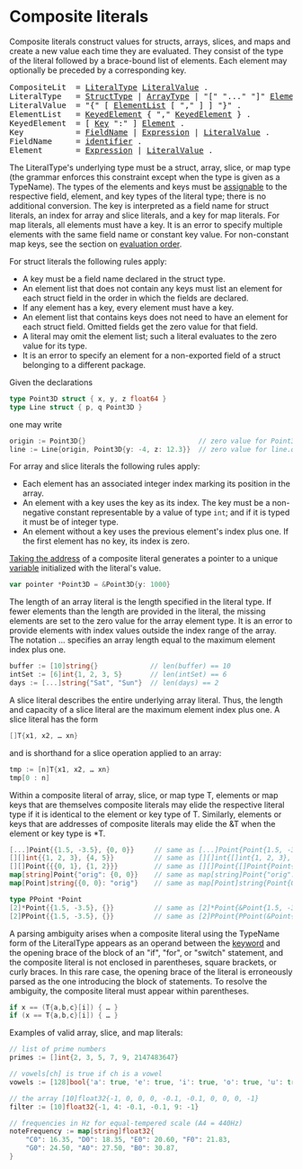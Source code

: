 # Composite literals

Composite literals construct values for structs, arrays, slices, and maps and create a new value each time they are evaluated. They consist of the type of the literal followed by a brace-bound list of elements. Each element may optionally be preceded by a corresponding key.

<pre>
<a id="CompositeLit">CompositeLit</a>  = <a href="#LiteralType">LiteralType</a> <a href="#LiteralValue">LiteralValue</a> .
<a id="LiteralType">LiteralType</a>   = <a href="/Types/struct_types.html#StructType">StructType</a> | <a href="/Types/array_types.html#ArrayType">ArrayType</a> | "[" "..." "]" <a href="/Types/array_types.html#ElementType">ElementType</a> | <a href="/Types/slice_types.html#SliceType">SliceType</a> | <a href="/Types/map_types.html#MapType">MapType</a> | <a href="/Types/#TypeName">TypeName</a> .
<a id="LiteralValue">LiteralValue</a>  = "{" [ <a href="#ElementList">ElementList</a> [ "," ] ] "}" .
<a id="ElementList">ElementList</a>   = <a href="#KeyedElement">KeyedElement</a> { "," <a href="#KeyedElement">KeyedElement</a> } .
<a id="KeyedElement">KeyedElement</a>  = [ <a href="#Key">Key</a> ":" ] <a href="#Element">Element</a> .
<a id="Key">Key</a>           = <a href="#FieldName">FieldName</a> | <a href="/Expressions/operators.html#Expression">Expression</a> | <a href="#LiteralValue">LiteralValue</a> .
<a id="FieldName">FieldName</a>     = <a href="/Lexical%20elements/identifiers.html#identifier">identifier</a> .
<a id="Element">Element</a>       = <a href="/Expressions/operators.html#Expression">Expression</a> | <a href="#LiteralValue">LiteralValue</a> .
</pre>

The LiteralType's underlying type must be a struct, array, slice, or map type (the grammar enforces this constraint except when the type is given as a TypeName). The types of the elements and keys must be [assignable](/Properties%20of%20types%20and%20values/assignability.html) to the respective field, element, and key types of the literal type; there is no additional conversion. The key is interpreted as a field name for struct literals, an index for array and slice literals, and a key for map literals. For map literals, all elements must have a key. It is an error to specify multiple elements with the same field name or constant key value. For non-constant map keys, see the section on [evaluation order](/Expressions/order_of_evaluation.html).

For struct literals the following rules apply:

  * A key must be a field name declared in the struct type.
  * An element list that does not contain any keys must list an element for each struct field in the order in which the fields are declared.
  * If any element has a key, every element must have a key.
  * An element list that contains keys does not need to have an element for each struct field. Omitted fields get the zero value for that field.
  * A literal may omit the element list; such a literal evaluates to the zero value for its type.
  * It is an error to specify an element for a non-exported field of a struct belonging to a different package.

Given the declarations

```go
type Point3D struct { x, y, z float64 }
type Line struct { p, q Point3D }
```

one may write

```go
origin := Point3D{}                            // zero value for Point3D
line := Line{origin, Point3D{y: -4, z: 12.3}}  // zero value for line.q.x
```

For array and slice literals the following rules apply:

  * Each element has an associated integer index marking its position in the array.
  * An element with a key uses the key as its index. The key must be a non-negative constant representable by a value of type <code>int</code>; and if it is typed it must be of integer type.
  * An element without a key uses the previous element's index plus one. If the first element has no key, its index is zero.

[Taking the address](/Expressions/address_operators.html) of a composite literal generates a pointer to a unique [variable](/Variables/) initialized with the literal's value.

```go
var pointer *Point3D = &Point3D{y: 1000}
```

The length of an array literal is the length specified in the literal type. If fewer elements than the length are provided in the literal, the missing elements are set to the zero value for the array element type. It is an error to provide elements with index values outside the index range of the array. The notation ... specifies an array length equal to the maximum element index plus one.

```go
buffer := [10]string{}             // len(buffer) == 10
intSet := [6]int{1, 2, 3, 5}       // len(intSet) == 6
days := [...]string{"Sat", "Sun"}  // len(days) == 2
```

A slice literal describes the entire underlying array literal. Thus, the length and capacity of a slice literal are the maximum element index plus one. A slice literal has the form

```go
[]T{x1, x2, … xn}
```

and is shorthand for a slice operation applied to an array:

```go
tmp := [n]T{x1, x2, … xn}
tmp[0 : n]
```

Within a composite literal of array, slice, or map type T, elements or map keys that are themselves composite literals may elide the respective literal type if it is identical to the element or key type of T. Similarly, elements or keys that are addresses of composite literals may elide the &T when the element or key type is *T.

```go
[...]Point{{1.5, -3.5}, {0, 0}}     // same as [...]Point{Point{1.5, -3.5}, Point{0, 0}}
[][]int{{1, 2, 3}, {4, 5}}          // same as [][]int{[]int{1, 2, 3}, []int{4, 5}}
[][]Point{{{0, 1}, {1, 2}}}         // same as [][]Point{[]Point{Point{0, 1}, Point{1, 2}}}
map[string]Point{"orig": {0, 0}}    // same as map[string]Point{"orig": Point{0, 0}}
map[Point]string{{0, 0}: "orig"}    // same as map[Point]string{Point{0, 0}: "orig"}

type PPoint *Point
[2]*Point{{1.5, -3.5}, {}}          // same as [2]*Point{&Point{1.5, -3.5}, &Point{}}
[2]PPoint{{1.5, -3.5}, {}}          // same as [2]PPoint{PPoint(&Point{1.5, -3.5}), PPoint(&Point{})}
```

A parsing ambiguity arises when a composite literal using the TypeName form of the LiteralType appears as an operand between the [keyword](/Lexical%20elements/keywords.html) and the opening brace of the block of an "if", "for", or "switch" statement, and the composite literal is not enclosed in parentheses, square brackets, or curly braces. In this rare case, the opening brace of the literal is erroneously parsed as the one introducing the block of statements. To resolve the ambiguity, the composite literal must appear within parentheses.

```go
if x == (T{a,b,c}[i]) { … }
if (x == T{a,b,c}[i]) { … }
```

Examples of valid array, slice, and map literals:

```go
// list of prime numbers
primes := []int{2, 3, 5, 7, 9, 2147483647}

// vowels[ch] is true if ch is a vowel
vowels := [128]bool{'a': true, 'e': true, 'i': true, 'o': true, 'u': true, 'y': true}

// the array [10]float32{-1, 0, 0, 0, -0.1, -0.1, 0, 0, 0, -1}
filter := [10]float32{-1, 4: -0.1, -0.1, 9: -1}

// frequencies in Hz for equal-tempered scale (A4 = 440Hz)
noteFrequency := map[string]float32{
	"C0": 16.35, "D0": 18.35, "E0": 20.60, "F0": 21.83,
	"G0": 24.50, "A0": 27.50, "B0": 30.87,
}
```
